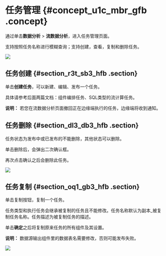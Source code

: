 # 任务管理 {#concept_u1c_mbr_gfb .concept}

通过单击**数据分析** \> **流数据分析**，进入任务管理页面。

支持按照任务名称进行模糊查询；支持创建，查看，复制和删除任务。

![](http://static-aliyun-doc.oss-cn-hangzhou.aliyuncs.com/assets/img/22157/154712321413124_zh-CN.png)

## 任务创建 {#section_r3t_sb3_hfb .section}

单击**创建任务**，可以新建、编辑、发布一个任务。

具体请参考后面两篇文档：组件编排任务、SQL类型的流计算任务。

**说明：** 若您在流数据分析页面撤回正在边缘端执行的任务，边缘端将收到通知。

## 任务删除 {#section_dl3_db3_hfb .section}

任务状态为发布中或已发布的不能删除，其他状态可以删除。

单击删除后，会弹出二次确认框。

再次点击确认之后会删除此任务。

![](images/12855_zh-CN_source.png)

## 任务复制 {#section_oq1_gb3_hfb .section}

单击复制按钮，复制一个任务。

任务类型和执行任务会继承被复制的任务且不能修改。任务名称默认为副本\_被复制任务名称。任务描述为被复制任务的描述。

单击**确定**之后将复制原来任务的所有组件及其设置。

**说明：** 数据源输出组件里的数据表名需要修改，否则可能发布失败。

![](images/12856_zh-CN_source.png)

